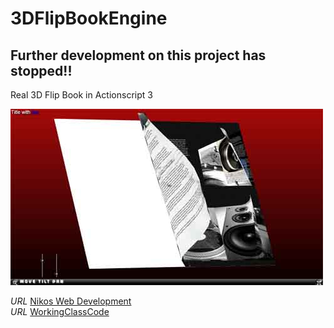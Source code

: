 3DFlipBookEngine
================

## Further development on this project has stopped!!


Real 3D Flip Book in Actionscript 3

![Flipper](/images/flipper.jpg)



*URL* [Nikos Web Development](http://nikos-web-development.netai.net/ "Nikos Web Development")  
*URL* [WorkingClassCode](http://workingclasscode.uphero.com/ "Working Class Code")  
